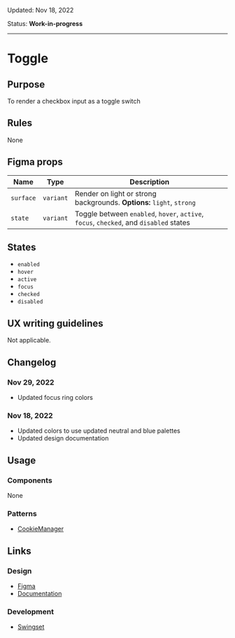 Updated: Nov 18, 2022

Status: **Work-in-progress**



---

# Toggle

## Purpose

To render a checkbox input as a toggle switch

## Rules

None

## Figma props

| Name | Type | Description |
|----|----|----|
| `surface` | `variant` | Render on light or strong backgrounds. **Options:** `light`, `strong` |
| `state` | `variant` | Toggle between `enabled`, `hover`, `active`, `focus`, `checked`, and `disabled` states |

## States

* `enabled`
* `hover`
* `active`
* `focus`
* `checked`
* `disabled`

## UX writing guidelines

Not applicable.

## Changelog

### Nov 29, 2022

* Updated focus ring colors

### Nov 18, 2022

* Updated colors to use updated neutral and blue palettes
* Updated design documentation

## Usage

### Components

None

### Patterns

* [CookieManager](https://hashicorp-wpl-documentation.vercel.app/patterns/cookie-manager)

## Links

### Design

* [Figma](https://www.figma.com/file/7cYgDM618stjYUHDqAfRec/Components?node-id=714%3A1025)
* [Documentation](/components/form/toggle)

### Development

* [Swingset](https://react-components.vercel.app/components/toggle)


